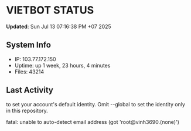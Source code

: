 # VIETBOT STATUS
**Updated**: Sun Jul 13 07:16:38 PM +07 2025

## System Info
- IP: 103.77.172.150
- Uptime: up 1 week, 23 hours, 4 minutes
- Files: 43214

## Last Activity

to set your account's default identity.
Omit --global to set the identity only in this repository.

fatal: unable to auto-detect email address (got 'root@vinh3690.(none)')
